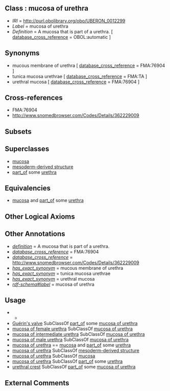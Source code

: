 
## Class : mucosa of urethra

 * *IRI* = http://purl.obolibrary.org/obo/UBERON_0012299
 * *Label* = mucosa of urethra
 * *Definition* = A mucosa that is part of a urethra. [ [database_cross_reference](../../ef/oboInOwl#hasDbXref.md) = OBOL:automatic ]

## Synonyms

 * mucous membrane of urethra [ [database_cross_reference](../../ef/oboInOwl#hasDbXref.md) = FMA:76904 ]
 * tunica mucosa urethrae [ [database_cross_reference](../../ef/oboInOwl#hasDbXref.md) = FMA:TA ]
 * urethral mucosa [ [database_cross_reference](../../ef/oboInOwl#hasDbXref.md) = FMA:76904 ]

## Cross-references

 * FMA:76904
 * http://www.snomedbrowser.com/Codes/Details/362229009

## Subsets


## Superclasses

 * [mucosa](../../UBERON/44/UBERON_0000344.md)
 * [mesoderm-derived structure](../../UBERON/20/UBERON_0004120.md)
 * [part_of](../../BFO/50/BFO_0000050.md) some [urethra](../../UBERON/57/UBERON_0000057.md)

## Equivalencies

 * [mucosa](../../UBERON/44/UBERON_0000344.md) and [part_of](../../BFO/50/BFO_0000050.md) some [urethra](../../UBERON/57/UBERON_0000057.md)

## Other Logical Axioms


## Other Annotations

 * *[definition](../../IAO/15/IAO_0000115.md)* = A mucosa that is part of a urethra.
 * *[database_cross_reference](../../ef/oboInOwl#hasDbXref.md)* = FMA:76904
 * *[database_cross_reference](../../ef/oboInOwl#hasDbXref.md)* = http://www.snomedbrowser.com/Codes/Details/362229009
 * *[has_exact_synonym](../../ym/oboInOwl#hasExactSynonym.md)* = mucous membrane of urethra
 * *[has_exact_synonym](../../ym/oboInOwl#hasExactSynonym.md)* = tunica mucosa urethrae
 * *[has_exact_synonym](../../ym/oboInOwl#hasExactSynonym.md)* = urethral mucosa
 * *[rdf-schema#label](../../el/rdf-schema#label.md)* = mucosa of urethra

## Usage

 * -
 * [Guérin's valve](../../UBERON/95/UBERON_0012295.md) SubClassOf [part_of](../../BFO/50/BFO_0000050.md) some [mucosa of urethra](../../UBERON/99/UBERON_0012299.md)
 * [mucosa of female urethra](../../UBERON/14/UBERON_0005014.md) SubClassOf [mucosa of urethra](../../UBERON/99/UBERON_0012299.md)
 * [mucosa of intermediate urethra](../../UBERON/16/UBERON_0005016.md) SubClassOf [mucosa of urethra](../../UBERON/99/UBERON_0012299.md)
 * [mucosa of male urethra](../../UBERON/13/UBERON_0005013.md) SubClassOf [mucosa of urethra](../../UBERON/99/UBERON_0012299.md)
 * [mucosa of urethra](../../UBERON/99/UBERON_0012299.md) == [mucosa](../../UBERON/44/UBERON_0000344.md) and [part_of](../../BFO/50/BFO_0000050.md) some [urethra](../../UBERON/57/UBERON_0000057.md)
 * [mucosa of urethra](../../UBERON/99/UBERON_0012299.md) SubClassOf [mesoderm-derived structure](../../UBERON/20/UBERON_0004120.md)
 * [mucosa of urethra](../../UBERON/99/UBERON_0012299.md) SubClassOf [mucosa](../../UBERON/44/UBERON_0000344.md)
 * [mucosa of urethra](../../UBERON/99/UBERON_0012299.md) SubClassOf [part_of](../../BFO/50/BFO_0000050.md) some [urethra](../../UBERON/57/UBERON_0000057.md)
 * [urethral crest](../../UBERON/96/UBERON_0012296.md) SubClassOf [part_of](../../BFO/50/BFO_0000050.md) some [mucosa of urethra](../../UBERON/99/UBERON_0012299.md)

## External Comments

